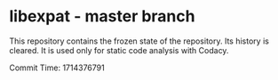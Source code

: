 # libexpat - master branch

This repository contains the frozen state of the repository.
Its history is cleared. It is used only for static code
analysis with Codacy.

Commit Time: 1714376791